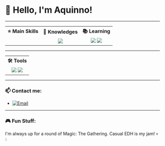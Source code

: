 <h1 align="left">👋 Hello, I'm Aquinno!</h1>

---

<p align="left">
  <table>
    <tr>
      <th>⭐ Main Skills</th>
      <th>🧠 Knowledges</th>
      <th>📚 Learning</th>
    </tr>
    <tr>
      <td align="center"></td>
      <td align="center">
        <img src="https://img.shields.io/badge/-Python-306998?logo=python&logoColor=white&style=for-the-badge">
      </td>
      <td align="center">
        <img src="https://img.shields.io/badge/-C%23-0078D4?logo=c-sharp&logoColor=white&style=for-the-badge">
        <img src="https://img.shields.io/badge/-Pandas-150458?logo=pandas&logoColor=white&style=for-the-badge">
      </td>
    </tr>
  </table>
</p>

---

<p align="left">
  <table>
    <tr>
      <th>🛠️ Tools</th>
    </tr>
    <tr>
      <td align="center">
        <img src="https://img.shields.io/badge/-Visual%20Studio-5C2D91?logo=visual-studio&logoColor=white&style=for-the-badge">
        <img src="https://img.shields.io/badge/-VS%20Code-007ACC?logo=visual-studio-code&logoColor=white&style=for-the-badge">
      </td>
    </tr>
  </table>
</p>

---

### 📫 Contact me: 
- [![Email](https://img.shields.io/badge/-Email-D14836?logo=gmail&logoColor=white&style=for-the-badge)](mailto:vinicius.aquino@estudante.ufcg.edu.br)

---

### 🎮 Fun Stuff:
I'm always up for a round of Magic: The Gathering. Casual EDH is my jam! 💀💧
